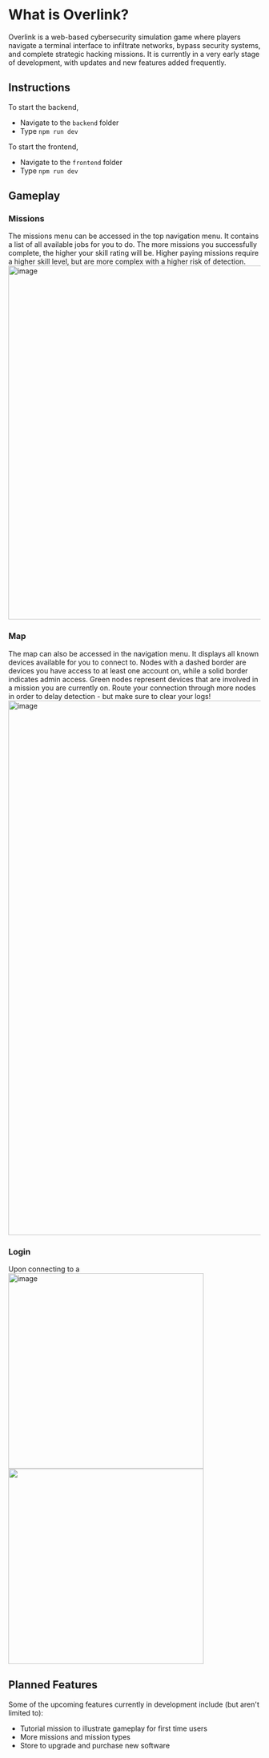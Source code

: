 # What is Overlink?
Overlink is a web-based cybersecurity simulation game where players navigate a terminal interface to infiltrate networks, bypass security systems, and complete strategic hacking missions. It is currently in a very early stage of development, with updates and new features added frequently.

## Instructions
To start the backend,
  * Navigate to the `backend` folder
  * Type `npm run dev`

To start the frontend,
  * Navigate to the `frontend` folder
  * Type `npm run dev`

## Gameplay
### Missions
The missions menu can be accessed in the top navigation menu. It contains a list of all available jobs for you to do. The more missions you successfully complete, the higher your skill rating will be. Higher paying missions require a higher skill level, but are more complex with a higher risk of detection.
<img width="706" alt="image" src="https://github.com/user-attachments/assets/e83d6b45-8e37-425d-8978-b23801d19df6" />

### Map
The map can also be accessed in the navigation menu. It displays all known devices available for you to connect to. Nodes with a dashed border are devices you have access to at least one account on, while a solid border indicates admin access. Green nodes represent devices that are involved in a mission you are currently on. Route your connection through more nodes in order to delay detection - but make sure to clear your logs!
<img width="1067" alt="image" src="https://github.com/user-attachments/assets/7dbb71b2-2793-4a19-8d2a-2a79f4c90163" />

### Login
Upon connecting to a
<img width="390" alt="image" src="https://github.com/user-attachments/assets/3fbf6e6b-b0c4-4870-ac27-66db83a304fd" />
<img width="390" src="https://github.com/user-attachments/assets/bf514776-e7a2-4ead-83a1-7b54249b88cd" />

## Planned Features
Some of the upcoming features currently in development include (but aren't limited to):
* Tutorial mission to illustrate gameplay for first time users
* More missions and mission types
* Store to upgrade and purchase new software
